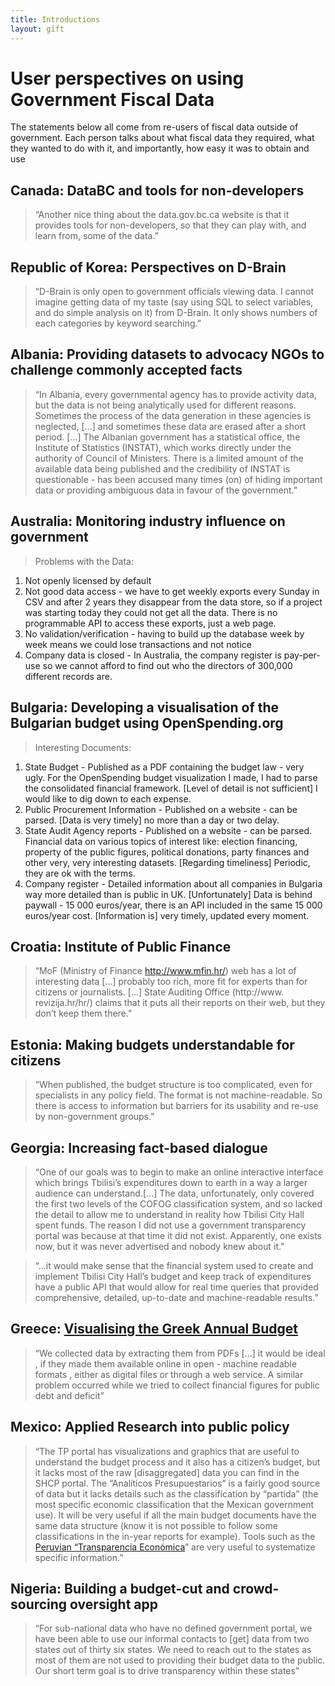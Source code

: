 ```yaml
---
title: Introductions
layout: gift
---
```


# User perspectives on using Government Fiscal Data

The statements below all come from re-users of fiscal data outside of government. Each person talks about what fiscal data they required, what they wanted to do with it, and importantly, how easy it was to obtain and use

## Canada: DataBC and tools for non-developers

> “Another nice thing about the data.gov.bc.ca website is that it provides tools for non-developers, so that they can play with, and learn from, some of the data.”

## Republic of Korea: Perspectives on D-Brain 
> “D-Brain is only open to government officials viewing data. I cannot imagine getting data of my taste (say using SQL to select variables, and do simple analysis on it) from D-Brain. It only shows numbers of each categories by keyword searching.” 

## Albania: Providing datasets to advocacy NGOs to challenge commonly accepted facts 
> “In Albania, every governmental agency has to provide activity data, but the data is not being analytically used for different reasons. Sometimes the process of the data generation in these agencies is neglected, [...] and sometimes these data are erased after a short period. [...] The Albanian government has a statistical office, the Institute of Statistics (INSTAT), which works directly under the authority of Council of Ministers. There is a limited amount of the available data being published and the credibility of INSTAT is questionable - has been accused many times (on) of hiding important data or providing ambiguous data in favour of the government.” 


## Australia: Monitoring industry influence on government 
> Problems with the Data: 
1. Not openly licensed by default 
2. Not good data access - we have to get weekly exports every Sunday in CSV and after 2 years they disappear from the data store, so if a project was starting today they could not get all the data. There is no programmable API to access these exports, just a web page. 
3. No validation/verification - having to build up the database week by week means we could lose transactions and not notice 
4. Company data is closed - In Australia, the company register is pay-per-use so we cannot afford to find out who the directors of 300,000 different records are.


## Bulgaria: Developing a visualisation of the Bulgarian budget using OpenSpending.org 
> Interesting Documents: 
1. State Budget - Published as a PDF containing the budget law - very ugly. For the OpenSpending budget visualization I made, I had to parse the consolidated financial framework. [Level of detail is not sufficient] I would like to dig down to each expense. 
2. Public Procurement Information - Published on a website - can be parsed. [Data is very timely] no more than a day or two delay. 
3. State Audit Agency reports - Published on a website - can be parsed. Financial data on various topics of interest like: election financing, property of the public figures, political donations, party finances and other very, very interesting datasets. [Regarding timeliness] Periodic, they are ok with the terms. 
4. Company register - Detailed information about all companies in Bulgaria way more detailed than is public in UK. [Unfortunately] Data is behind paywall - 15 000 euros/year, there is an API included in the same 15 000 euros/year cost. [Information is] very timely, updated every moment. 


## Croatia: Institute of Public Finance 
> “MoF (Ministry of Finance http://www.mfin.hr/) web has a lot of interesting data [...] probably too rich, more fit for experts than for citizens or journalists. [...] State Auditing Office (http://www. revizija.hr/hr/) claims that it puts all their reports on their web, but they don’t keep them there.” 


## Estonia: Making budgets understandable for citizens 
>“When published, the budget structure is too complicated, even for specialists in any policy field. The format is not machine-readable. So there is access to information but barriers for its usability and re-use by non-government groups.” 


## Georgia: Increasing fact-based dialogue 
>“One of our goals was to begin to make an online interactive interface which brings Tbilisi’s expenditures down to earth in a way a larger audience can understand.[...] The data, unfortunately, only covered the first two levels of the COFOG classification system, and so lacked the detail to allow me to understand in reality how Tbilisi City Hall spent funds. The reason I did not use a government transparency portal was because at that time it did not exist. Apparently, one exists now, but it was never advertised and nobody knew about it." 

> “...it would make sense that the financial system used to create and implement Tbilisi City Hall’s budget and keep track of expenditures have a public API that would allow for real time queries that provided comprehensive, detailed, up-to-date and machine-readable results.” 


## Greece: [Visualising the Greek Annual Budget](http://projects.thodoris.net/budget/ )
> “We collected data by extracting them from PDFs [...] it would be ideal , if they made them available online in open - machine readable formats , either as digital files or through a web service. A similar problem occurred while we tried to collect financial figures for public debt and deficit” 


## Mexico: Applied Research into public policy 
> “The TP portal has visualizations and graphics that are useful to understand the budget process and it also has a citizen’s budget, but it lacks most of the raw [disaggregated] data you can find in the SHCP portal. The “Analíticos Presupuestarios” is a fairly good source of data but it lacks details such as the classification by “partida” (the most specific economic classification that the Mexican government use). It will be very useful if all the main budget documents have the same data structure (know it is not possible to follow some classifications in the in-year reports for example). Tools such as the [Peruvian “Transparencia Económica](http://ofi.mef.gob.pe/transparencia/Navegador/default.aspx)” are very useful to systematize specific information.” 


## Nigeria: Building a budget-cut and crowd-sourcing oversight app 
> “For sub-national data who have no defined government portal, we have been able to use our informal contacts to [get] data from two states out of thirty six states. We need to reach out to the states as most of them are not used to providing their budget data to the public. Our short term goal is to drive transparency within these states” 
